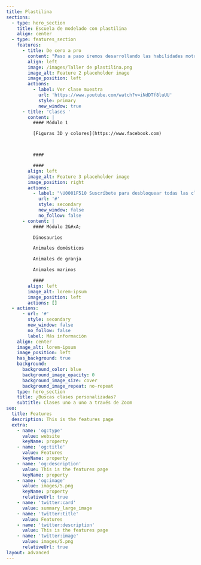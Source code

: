 ```yaml
---
title: Plastilina
sections:
  - type: hero_section
    title: Escuela de modelado con plastilina
    align: center
  - type: features_section
    features:
      - title: De cero a pro
        content: "Paso a paso iremos desarrollando las habilidades motrices necesarias para crear increíbles personajes, ya sea de nuestra imaginación o bien, recrear a nuestros personajes favoritos. No solo eso, sino que les crearemos con nuestras manos sus accesorios, mascotas, escenarios y lo que se nos ocurra.\n\n###### Empieza esta aventura disfrutando de la primera clase que preparé para ti \U0001F447\n"
        align: left
        image: /images/Taller de plastilina.png
        image_alt: Feature 2 placeholder image
        image_position: left
        actions:
          - label: Ver clase muestra
            url: 'https://www.youtube.com/watch?v=iNdDTf8luUU'
            style: primary
            new_window: true
      - title: 'Clases '
        content: |
          #### Módulo 1

          [Figuras 3D y colores](https://www.facebook.com)



          ####

          ####
        align: left
        image_alt: Feature 3 placeholder image
        image_position: right
        actions:
          - label: "\U0001F510 Suscríbete para desbloquear todas las clases"
            url: '#'
            style: secondary
            new_window: false
            no_follow: false
      - content: |
          #### Módulo 2&#xA;

          Dinosaurios

          Animales domésticos

          Animales de granja

          Animales marinos

          ####
        align: left
        image_alt: lorem-ipsum
        image_position: left
        actions: []
  - actions:
      - url: '#'
        style: secondary
        new_window: false
        no_follow: false
        label: Más información
    align: center
    image_alt: lorem-ipsum
    image_position: left
    has_background: true
    background:
      background_color: blue
      background_image_opacity: 0
      background_image_size: cover
      background_image_repeat: no-repeat
    type: hero_section
    title: ¿Buscas clases personalizadas?
    subtitle: Clases uno a uno a través de Zoom
seo:
  title: Features
  description: This is the features page
  extra:
    - name: 'og:type'
      value: website
      keyName: property
    - name: 'og:title'
      value: Features
      keyName: property
    - name: 'og:description'
      value: This is the features page
      keyName: property
    - name: 'og:image'
      value: images/5.png
      keyName: property
      relativeUrl: true
    - name: 'twitter:card'
      value: summary_large_image
    - name: 'twitter:title'
      value: Features
    - name: 'twitter:description'
      value: This is the features page
    - name: 'twitter:image'
      value: images/5.png
      relativeUrl: true
layout: advanced
---
```

